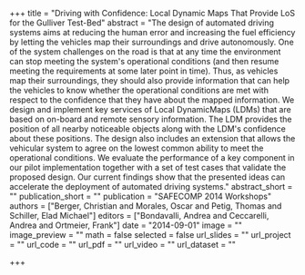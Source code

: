 +++
title = "Driving with Confidence: Local Dynamic Maps That Provide LoS for the Gulliver Test-Bed"
abstract = "The design of automated driving systems aims at reducing the human error and increasing the fuel efficiency by letting the vehicles map their surroundings and drive autonomously. One of the system challenges on the road is that at any time the environment can stop meeting the system's operational conditions (and then resume meeting the requirements at some later point in time). Thus, as vehicles map their surroundings, they should also provide information that can help the vehicles to know whether the operational conditions are met with respect to the confidence that they have about the mapped information. We design and implement key services of Local DynamicMaps (LDMs) that are based on on-board and remote sensory information. The LDM provides the position of all nearby noticeable objects along with the LDM's confidence about these positions. The design also includes an extension that allows the vehicular system to agree on the lowest common ability to meet the operational conditions. We evaluate the performance of a key component in our pilot implementation together with a set of test cases that validate the proposed design. Our current findings show that the presented ideas can accelerate the deployment of automated driving systems."
abstract_short = ""
publication_short = ""
publication = "SAFECOMP 2014 Workshops"
authors = ["Berger, Christian and Morales, Oscar and Petig, Thomas and Schiller, Elad Michael"]
editors = ["Bondavalli, Andrea and Ceccarelli, Andrea and Ortmeier, Frank"]
date = "2014-09-01"
image = ""
image_preview = ""
math = false
selected = false
url_slides = ""
url_project = ""
url_code = ""
url_pdf = ""
url_video = ""
url_dataset = ""

+++
